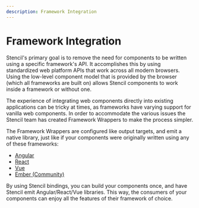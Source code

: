 ```yaml
---
description: Framework Integration
---
```


# Framework Integration

Stencil's primary goal is to remove the need for components to be written using a specific framework's API.
It accomplishes this by using standardized web platform APIs that work across all modern browsers.
Using the low-level component model that is provided by the browser (which all frameworks are built on) allows Stencil components to work inside a framework or without one.

The experience of integrating web components directly into existing applications can be tricky at times, as frameworks have varying support for vanilla web components.
In order to accommodate the various issues the Stencil team has created Framework Wrappers to make the process simpler.

The Framework Wrappers are configured like output targets, and emit a native library, just like if your components were originally written using any of these frameworks:

- [Angular](./angular.md)
- [React](./react.md)
- [Vue](./vue.md)
- [Ember (Community)](./ember.md)

By using Stencil bindings, you can build your components once, and have Stencil emit Angular/React/Vue libraries.
This way, the consumers of your components can enjoy all the features of their framework of choice.
